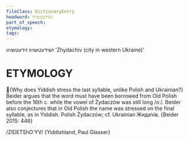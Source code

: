 ```yaml
---
fileClass: DictionaryEntry
headword: זשידעטשויוו
part_of_speech: 
etymology: 
tags: 
---
```

זשידעטשויוו
זידעטשויוו
'Zhydachiv (city in western Ukraine)'

ETYMOLOGY
===========
{Why does Yiddish stress the last syllable, unlike Polish and Ukrainian?}
Beider argues that the word must have been borrowed from Old Polish before the 16th c. while the vowel of Żydaczów was still long /oː/. Beider also conjectures that in Old Polish the name was stressed on the final syllable, as in Yiddish.
Polish Żydaczów; cf. Ukrainian Жида́чів.
{Beider 2015: 446}

/ZIDETShO'YV/ {Yiddishland, Paul Glasser}